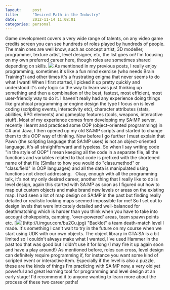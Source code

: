 ```yaml
---
layout:     post
title:      "Desired Path in the Industry"
date:       2012-11-14 11:08:01
categories: personal
---
```

Game development covers a very wide range of talents, on any video game credits screen you can see hundreds of roles played by hundreds of people. The main ones are well know, such as concept artist, 3D modeller, programmer, texture artist, level designer, etc, the list goes on! I'm focusing on my own preferred career here, though roles are sometimes shared depending on skills. ![](http://danielglasser.me/wp-content/uploads/2012/03/Computer-Code.jpg) As mentioned in my previous posts, I really enjoy programming, sometimes it's like a fun mind exercise (who needs Brain Training?) and other times it's a frustrating enigma that never seems to do what I want! When I first started, I picked it up pretty quickly and understood it's only logic so the way to learn was just thinking up something and then a combination of the best, fastest, most efficient, most user-friendly way to do it. I haven't really had any experience doing things like graphical programming or engine design the type I focus on is level coding (scripting events, interactivity etc), character attributes (stats, abilities, RPG elements) and gameplay features (tools, weapons, interactive stuff). Most of my experience comes from developing my SA:MP server, recently I learnt and practiced some OOP (object-oriented programming) in C# and Java, I then opened up my old SA:MP scripts and started to change them to this OOP way of thinking. Now before I go further I must explain that Pawn (the scripting language that SA:MP uses) is not an object-oriented language, it's all straightforward and typeless. So when I say writing code "in the style of OOP" I mean keeping all the code in a separate file, all the functions and variables related to that code is prefixed with the shortened name of that file (Similar to how you would do "class.method" or "class.field" in OOP languages) and all the data is manipulated using functions not direct addressing.   Okay, enough with all the programming talk, it's not my only desired career, another thing that I really like to do is level design, again this started with SA:MP as soon as I figured out how to map out custom objects and make brand new levels or areas on the existing map. I had seen a lot of map design on SA:MP in the past but finding really detailed or realistic looking maps seemed impossible for me! So I set out to design levels that were intricately detailed and well-balanced for deathmatching which is harder than you think when you have to take into account chokepoints, camping, 'over-powered' areas, team spawn points etc. [![](https://images-blogger-opensocial.googleusercontent.com/gadgets/proxy?url=http%3A%2F%2Fi.imgur.com%2Fbu2Cu.jpg&container=blogger&gadget=a&rewriteMime=image%2F*)](http://i.imgur.com/bu2Cu.jpg) "Backlot" a team death-match level I made. It's something I can't wait to try in the future on my course when we start using UDK with our own objects. The object library in GTA:SA is a bit limited so I couldn't always make what I wanted, I've used Hammer in the past too that was good but I didn't use it for long (I may fire it up again soon and have a play around!) As mentioned before, roles can cross, level design can definitely require programming if, for instance you want some kind of scripted event or interactive item. Especially if the level is also a puzzle, these are the kinds of things I'm practicing with SA:MP now, a very old yet powerful and great learning tool for programming and level design at an early stage! I'd recommend it to anyone wanting to learn more about the process of these two career paths!
